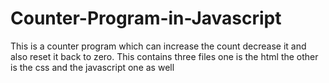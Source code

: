# Counter-Program-in-Javascript

This is a counter program which can increase the count decrease it and also reset it back to zero. This contains three files one is the html the other is the css and the javascript one as well 
